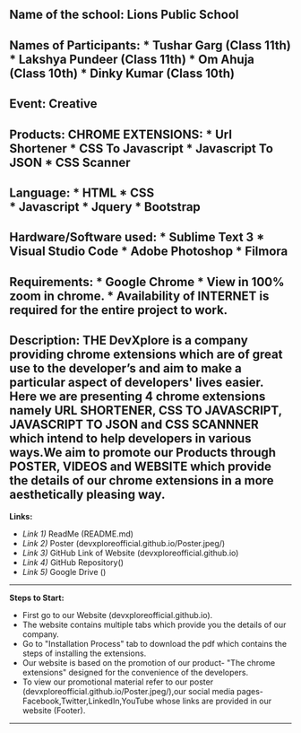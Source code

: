 **Name of the school:**      Lions Public School
---
**Names of Participants:**   * Tushar Garg (Class 11th)
                             * Lakshya Pundeer (Class 11th) 
                             * Om Ahuja (Class 10th)
                             * Dinky Kumar (Class 10th)
---
**Event:**                   Creative
---
**Products:**                **CHROME EXTENSIONS:**
                             * Url Shortener
                             * CSS To Javascript
                             * Javascript To JSON
                             * CSS Scanner
---
**Language:**                * HTML
                             * CSS                   
                             * Javascript
                             * Jquery
                             * Bootstrap
---
**Hardware/Software used:**  * Sublime Text 3
                             * Visual Studio Code
                             * Adobe Photoshop
                             * Filmora
---
**Requirements:**            * Google Chrome
                             * View in 100% zoom in chrome.
                             * Availability of INTERNET is required for the entire project to work.
---
**Description:**
THE DevXplore is a company providing chrome extensions which are of great use to the developer’s and aim to make a particular aspect of developers' lives easier. Here we are presenting 4 chrome extensions namely URL SHORTENER, CSS TO JAVASCRIPT, JAVASCRIPT TO JSON and CSS SCANNNER which intend to help developers in various ways.We aim to promote our Products through POSTER, VIDEOS and WEBSITE which provide the details of our chrome extensions in a more aesthetically pleasing way.
---
**Links:**
* *Link 1)* ReadMe (README.md)
* *Link 2)* Poster (devxploreofficial.github.io/Poster.jpeg/)
* *Link 3)* GitHub Link of Website (devxploreofficial.github.io)
* *Link 4)* GitHub Repository()
* *Link 5)* Google Drive ()
---
**Steps to Start:**
* First go to our Website (devxploreofficial.github.io).
* The website contains multiple tabs which provide you the details of our company.
* Go to "Installation Process" tab to download the pdf which contains the steps of installing the extensions.
* Our website is based on the promotion of our product- "The chrome extensions" designed for the convenience of the developers.
* To view our promotional material refer to our poster (devxploreofficial.github.io/Poster.jpeg/),our social media pages-Facebook,Twitter,LinkedIn,YouTube whose links are provided in our website (Footer). 
---
    